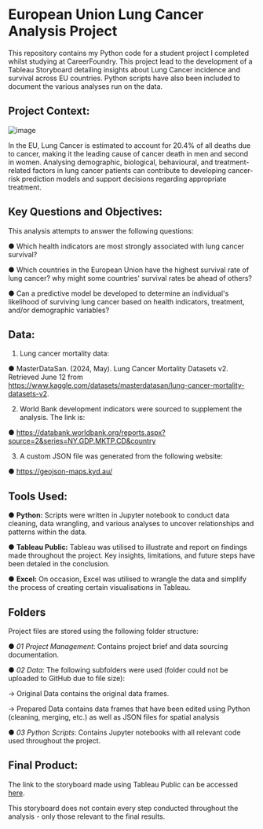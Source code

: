 # European Union Lung Cancer Analysis Project
This repository contains my Python code for a student project I completed whilst studying at CareerFoundry. This project lead to the development of a Tableau Storyboard detailing insights about Lung Cancer incidence and survival across EU countries. Python scripts have also been included to document the various analyses run on the data.

## Project Context:
![image](https://github.com/user-attachments/assets/3fcd7aa4-0e37-4831-b096-fc14bc316466)

In the EU, Lung Cancer is estimated to account for 20.4% of all deaths due to cancer, making it the leading cause of cancer death in men and second in women. Analysing demographic, biological, behavioural, and treatment-related factors in lung cancer patients can contribute to developing cancer-risk prediction models and support decisions regarding appropriate treatment.

## Key Questions and Objectives:
This analysis attempts to answer the following questions:

● Which health indicators are most strongly associated with lung cancer survival?

● Which countries in the European Union have the highest survival rate of lung cancer? why might some countries' survival rates be ahead of others?

● Can a predictive model be developed to determine an individual's likelihood of surviving lung cancer based on health indicators, treatment, and/or demographic variables?

## Data:

1) Lung cancer mortality data:

● MasterDataSan. (2024, May). Lung Cancer Mortality Datasets v2. Retrieved June 12 from https://www.kaggle.com/datasets/masterdatasan/lung-cancer-mortality-datasets-v2.

2) World Bank development indicators were sourced to supplement the analysis. The link is:

● https://databank.worldbank.org/reports.aspx?source=2&series=NY.GDP.MKTP.CD&country

3) A custom JSON file was generated from the following website:

● https://geojson-maps.kyd.au/

## Tools Used:

● **Python:** Scripts were written in Jupyter notebook to conduct data cleaning, data wrangling, and various analyses to uncover relationships and patterns within the data.

● **Tableau Public:** Tableau was utilised to illustrate and report on findings made throughout the project. Key insights, limitations, and future steps have been detaled in the conclusion.

● **Excel:** On occasion, Excel was utilised to wrangle the data and simplify the process of creating certain visualisations in Tableau.

## Folders
Project files are stored using the following folder structure:

● *01 Project Management*: Contains project brief and data sourcing documentation.

● *02 Data*: The following subfolders were used (folder could not be uploaded to GitHub due to file size):

  → Original Data contains the original data frames. 
  
  → Prepared Data contains data frames that have been edited using Python (cleaning, merging, etc.) as well as JSON files for spatial analysis

● *03 Python Scripts*: Contains Jupyter notebooks with all relevant code used throughout the project.

## Final Product:
The link to the storyboard made using Tableau Public can be accessed [here](https://public.tableau.com/views/AnalysisofLungCancerAcrosstheEuropeanUnion/StoryBoard?:language=en-US&:sid=&:redirect=auth&:display_count=n&:origin=viz_share_link).

This storyboard does not contain every step conducted throughout the analysis - only those relevant to the final results.
